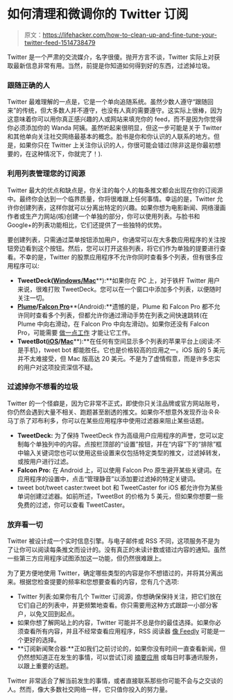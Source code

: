 # 如何清理和微调你的 Twitter 订阅

> 原文：<https://lifehacker.com/how-to-clean-up-and-fine-tune-your-twitter-feed-1514738479>

Twitter 是一个严肃的交流媒介，名字很傻。抛开方言不谈，Twitter 实际上对获取最新信息非常有用。当然，前提是你知道如何得到好的东西，过滤掉垃圾。



### 跟随正确的人

Twitter 最难理解的一点是，它是一个单向追随系统。虽然少数人遵守“跟随回来”的传统，但大多数人并不遵守，也没有人真的需要遵守。这实际上很棒，因为这意味着你可以用你真正感兴趣的人或网站来填充你的 feed，而不是因为你觉得你必须添加你的 Wanda 阿姨。虽然听起来很明显，但这一步可能是关于 Twitter 和其他单向关注社交网络最基本的概念。脸书是你和你认识的人联系的地方。但是，如果你只在 Twitter 上关注你认识的人，你很可能会错过(除非这是你最初想要的，在这种情况下，你就完了！).

### 利用列表管理您的订阅源

Twitter 最大的优点和缺点是，你关注的每个人的每条推文都会出现在你的订阅源中。最终你会达到一个临界质量，你将很难跟上任何事情。幸运的是，Twitter 允许你创建列表，这样你就可以分离出特定的兴趣。如果你想为电影新闻、网络漫画作者或生产力网站(咳)创建一个单独的部分，你可以使用列表。与脸书和 Google+的列表功能相比，它们还提供了一些独特的优势。

要创建列表，只需通过菜单按钮添加用户，你通常可以在大多数应用程序的关注按钮旁边看到这个按钮。然后，您可以打开这些列表，将它们作为单独的提要进行查看。不幸的是，Twitter 的股票应用程序不允许你同时查看多个列表，但有很多应用程序可以:

*   **TweetDeck(**[**Windows/Mac**](https://about.twitter.com/products/tweetdeck)**):**如果你在 PC 上，对于铁杆 Twitter 用户来说，很难打败 TweetDeck。您可以在一个窗口中添加多个列表，以便随时关注一切。
*   [**Plume**](https://play.google.com/store/apps/details?id=com.levelup.touiteur)**/**[**Falcon Pro**](http://getfalcon.pro/)**(Android):**遗憾的是，Plume 和 Falcon Pro 都不允许同时查看多个列表，但都允许你通过滑动手势在列表之间快速跳转(在 Plume 中向右滑动，在 Falcon Pro 中向左滑动)。如果你还没有 Falcon Pro，可能需要 [做一点工作](http://lifehacker.com/bypass-falcon-pros-twitter-token-limit-with-this-chea-754679503) 才能让它工作。
*   **TweetBot(**[**iOS**](https://itunes.apple.com/us/app/id722294701?mt=8)**/**[**Mac**](https://itunes.apple.com/us/app/id557168941?mt=12)**):**在任何有空间显示多个列表的苹果平台上(阅读:不是手机)，tweet bot 都能胜任。它也是价格较高的应用之一。iOS 版的 5 美元并不太难接受，但 Mac 版高达 20 美元。不是为了虚情假意，而是许多忠实的用户对这项投资深信不疑。

### 过滤掉你不想看的垃圾

Twitter 的一个怪癖是，因为它非常不正式，即使你只关注品牌或官方网站账号，你仍然会遇到大量不相关、跑题甚至剧透的推文。如果你不想意外发现乔治·R·R·马丁杀了邓布利多，你可以在某些应用程序中使用过滤器来阻止某些话题。

*   **TweetDeck:** 为了保持 TweetDeck 作为高级用户应用程序的声誉，您可以定制每个单独列中的内容。点按栏顶部的“设置”按钮，并在“内容”下的“排除”框中输入关键词您也可以使用这些设置来仅包括特定类型的推文，过滤掉转发，或按用户进行过滤。
*   **Falcon Pro:** 在 Android 上，可以使用 Falcon Pro 原生避开某些关键词。在应用程序的设置中，点击“管理静音”以添加要过滤掉的特定关键词。
*   tweet bot/tweet caster:tweet bot 和 TweetCaster for iOS 都允许你为某些单词创建过滤器。如前所述，TweetBot 的价格为 5 美元，但如果你想要一些免费的过滤，你可以查看 TweetCaster。

### 放弃看一切

Twitter 被设计成一个实时信息引擎。与电子邮件或 RSS 不同，这项服务不是为了让你可以阅读每条推文而设计的。没有真正的未读计数或错过内容的通知。虽然一些第三方应用程序试图添加这一功能，但仍然很难跟上。

为了更方便地使用 Twitter，确定哪些类型的内容是你不想错过的，并将其分离出来。根据您检查提要的频率和您想要查看的内容，您有几个选项:

*   Twitter 列表:如果你有几个 Twitter 订阅源，你想确保保持关注，把它们放在它们自己的列表中，并更频繁地查看。你只需要用这种方式跟踪一小部分客户，以免又回到起点。
*   如果你想了解网站上的内容，Twitter 可能并不总是你的最佳选择。如果你必须查看所有内容，并且不经常查看应用程序，RSS 阅读器 [像 Feedly](http://lifehacker.com/most-popular-google-reader-alternative-feedly-5991272) 可能是一个更好的选择。
*   **订阅新闻聚合器:**正如我们之前讨论的，如果你没有时间一直查看新闻，但仍然想知道正在发生的事情，可以尝试订阅 [摘要应用](http://lifehacker.com/how-can-i-keep-up-on-news-when-i-don-t-have-a-lot-of-ti-1508185860) 或每日时事通讯服务，以跟上重要的话题。

Twitter 非常适合了解当前发生的事情，或者直接联系那些你可能不会与之交谈的人。然而，像大多数社交网络一样，它只值你投入的努力量。